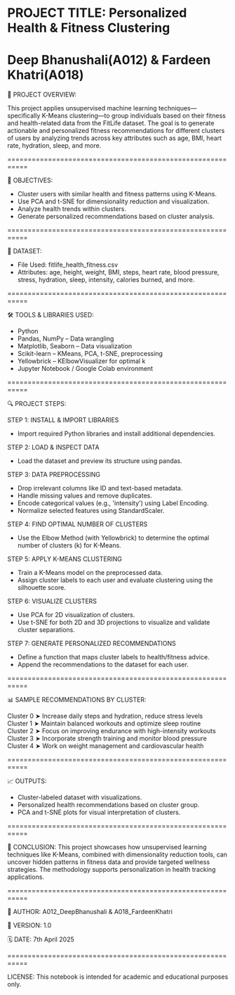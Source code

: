 # PROJECT TITLE: Personalized Health & Fitness Clustering
# Deep Bhanushali(A012) &  Fardeen Khatri(A018)

📌 PROJECT OVERVIEW:

This project applies unsupervised machine learning techniques—specifically K-Means clustering—to group individuals based on their fitness and health-related data from the FitLife dataset. The goal is to generate actionable and personalized fitness recommendations for different clusters of users by analyzing trends across key attributes such as age, BMI, heart rate, hydration, sleep, and more.

===========================================================

🎯 OBJECTIVES:
- Cluster users with similar health and fitness patterns using K-Means.
- Use PCA and t-SNE for dimensionality reduction and visualization.
- Analyze health trends within clusters.
- Generate personalized recommendations based on cluster analysis.

===========================================================

📁 DATASET:
- File Used: fitlife_health_fitness.csv
- Attributes: age, height, weight, BMI, steps, heart rate, blood pressure, stress, hydration, sleep, intensity, calories burned, and more.

===========================================================

🛠️ TOOLS & LIBRARIES USED:
- Python
- Pandas, NumPy – Data wrangling
- Matplotlib, Seaborn – Data visualization
- Scikit-learn – KMeans, PCA, t-SNE, preprocessing
- Yellowbrick – KElbowVisualizer for optimal k
- Jupyter Notebook / Google Colab environment

===========================================================

🔍 PROJECT STEPS:

STEP 1: INSTALL & IMPORT LIBRARIES
  - Import required Python libraries and install additional dependencies.

STEP 2: LOAD & INSPECT DATA
  - Load the dataset and preview its structure using pandas.

STEP 3: DATA PREPROCESSING
  - Drop irrelevant columns like ID and text-based metadata.
  - Handle missing values and remove duplicates.
  - Encode categorical values (e.g., 'intensity') using Label Encoding.
  - Normalize selected features using StandardScaler.

STEP 4: FIND OPTIMAL NUMBER OF CLUSTERS
  - Use the Elbow Method (with Yellowbrick) to determine the optimal number of clusters (k) for K-Means.

STEP 5: APPLY K-MEANS CLUSTERING
  - Train a K-Means model on the preprocessed data.
  - Assign cluster labels to each user and evaluate clustering using the silhouette score.

STEP 6: VISUALIZE CLUSTERS
  - Use PCA for 2D visualization of clusters.
  - Use t-SNE for both 2D and 3D projections to visualize and validate cluster separations.

STEP 7: GENERATE PERSONALIZED RECOMMENDATIONS
  - Define a function that maps cluster labels to health/fitness advice.
  - Append the recommendations to the dataset for each user.

===========================================================

📊 SAMPLE RECOMMENDATIONS BY CLUSTER:

Cluster 0 ➤ Increase daily steps and hydration, reduce stress levels  
Cluster 1 ➤ Maintain balanced workouts and optimize sleep routine  
Cluster 2 ➤ Focus on improving endurance with high-intensity workouts  
Cluster 3 ➤ Incorporate strength training and monitor blood pressure  
Cluster 4 ➤ Work on weight management and cardiovascular health  

===========================================================

📈 OUTPUTS:
- Cluster-labeled dataset with visualizations.
- Personalized health recommendations based on cluster group.
- PCA and t-SNE plots for visual interpretation of clusters.

===========================================================

📌 CONCLUSION:
This project showcases how unsupervised learning techniques like K-Means, combined with dimensionality reduction tools, can uncover hidden patterns in fitness data and provide targeted wellness strategies. The methodology supports personalization in health tracking applications.

===========================================================

👤 AUTHOR:
A012_DeepBhanushali & A018_FardeenKhatri

🔁 VERSION:
1.0

🗓️ DATE:
7th April 2025

===========================================================

LICENSE:
This notebook is intended for academic and educational purposes only.

